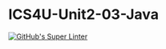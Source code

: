 # ICS4U-Unit2-03-Java
[![GitHub's Super Linter](https://github.com/Felipe-Affonso047/ICS4U-Unit2-03-Java/workflows/GitHub's%20Super%20Linter/badge.svg)](https://github.com/Felipe-Affonso047/ICS4U-Unit2-03-Java/actions)
